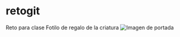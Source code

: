 # retogit
Reto para clase
Fotilo de regalo de la criatura
![Imagen de portada](retogit/IMG-20240420-WA0000.jpg)
